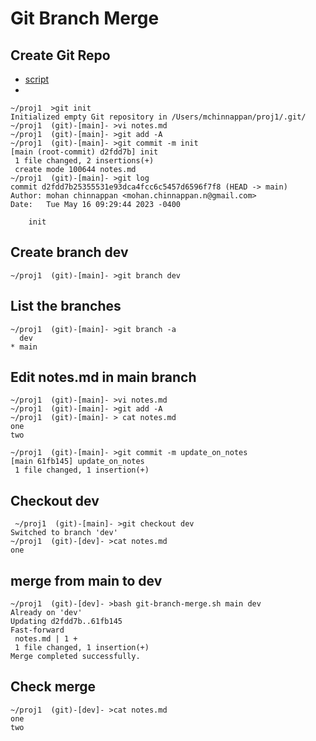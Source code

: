
# Git Branch Merge

## Create Git Repo
- [script](git-branch-merge.sh)
-
```
~/proj1  >git init
Initialized empty Git repository in /Users/mchinnappan/proj1/.git/
~/proj1  (git)-[main]- >vi notes.md
~/proj1  (git)-[main]- >git add -A
~/proj1  (git)-[main]- >git commit -m init
[main (root-commit) d2fdd7b] init
 1 file changed, 2 insertions(+)
 create mode 100644 notes.md
~/proj1  (git)-[main]- >git log
commit d2fdd7b25355531e93dca4fcc6c5457d6596f7f8 (HEAD -> main)
Author: mohan chinnappan <mohan.chinnappan.n@gmail.com>
Date:   Tue May 16 09:29:44 2023 -0400

    init
```


## Create branch dev

```
~/proj1  (git)-[main]- >git branch dev

```

## List the branches

```
~/proj1  (git)-[main]- >git branch -a
  dev
* main
```

## Edit notes.md  in main branch

```
~/proj1  (git)-[main]- >vi notes.md
~/proj1  (git)-[main]- >git add -A
~/proj1  (git)-[main]- > cat notes.md
one
two

~/proj1  (git)-[main]- >git commit -m update_on_notes
[main 61fb145] update_on_notes
 1 file changed, 1 insertion(+)
```

## Checkout dev

```
 ~/proj1  (git)-[main]- >git checkout dev
Switched to branch 'dev'
~/proj1  (git)-[dev]- >cat notes.md
one

```


##  merge from main to dev

```
~/proj1  (git)-[dev]- >bash git-branch-merge.sh main dev
Already on 'dev'
Updating d2fdd7b..61fb145
Fast-forward
 notes.md | 1 +
 1 file changed, 1 insertion(+)
Merge completed successfully.
```

## Check merge

```
~/proj1  (git)-[dev]- >cat notes.md
one
two
```
